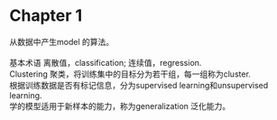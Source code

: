 # Chapter 1    
从数据中产生model 的算法。 
<br>
<br>
基本术语 
离散值，classification; 连续值，regression.    
Clustering 聚类，将训练集中的目标分为若干组，每一组称为cluster.    
根据训练数据是否有标记信息，分为supervised learning和unsupervised learning.    
学的模型适用于新样本的能力，称为generalization 泛化能力。    

